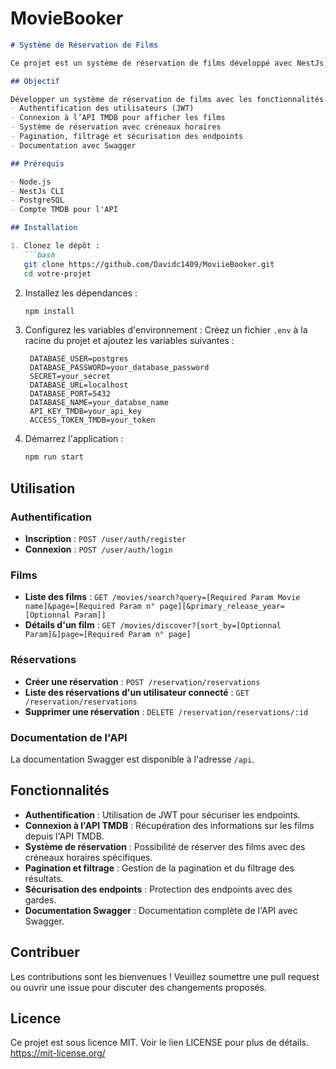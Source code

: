 # MovieBooker

```markdown
# Système de Réservation de Films

Ce projet est un système de réservation de films développé avec NestJs, utilisant une base de données PostgreSQL et documenté avec Swagger.

## Objectif

Développer un système de réservation de films avec les fonctionnalités suivantes :
- Authentification des utilisateurs (JWT)
- Connexion à l’API TMDB pour afficher les films
- Système de réservation avec créneaux horaires
- Pagination, filtrage et sécurisation des endpoints
- Documentation avec Swagger

## Prérequis

- Node.js
- NestJs CLI
- PostgreSQL
- Compte TMDB pour l'API

## Installation

1. Clonez le dépôt :
   ```bash
   git clone https://github.com/Davidc1409/MoviieBooker.git
   cd votre-projet
   ```

2. Installez les dépendances :
   ```bash
   npm install
   ```

3. Configurez les variables d'environnement :
   Créez un fichier `.env` à la racine du projet et ajoutez les variables suivantes :
   ```env
    DATABASE_USER=postgres
    DATABASE_PASSWORD=your_database_password
    SECRET=your_secret
    DATABASE_URL=localhost
    DATABASE_PORT=5432
    DATABASE_NAME=your_databse_name
    API_KEY_TMDB=your_api_key
    ACCESS_TOKEN_TMDB=your_token
   ```

4. Démarrez l'application :
   ```bash
   npm run start
   ```

## Utilisation

### Authentification

- **Inscription** : `POST /user/auth/register`
- **Connexion** : `POST /user/auth/login`

### Films

- **Liste des films** : `GET /movies/search?query=[Required Param Movie name]&page=[Required Param n° page][&primary_release_year=[Optionnal Param]]`
- **Détails d'un film** : `GET /movies/discover?[sort_by=[Optionnal Param]&]page=[Required Param n° page]`

### Réservations

- **Créer une réservation** : `POST /reservation/reservations`
- **Liste des réservations d'un utilisateur connecté** : `GET /reservation/reservations`
- **Supprimer une réservation** : `DELETE /reservation/reservations/:id`

### Documentation de l'API

La documentation Swagger est disponible à l'adresse `/api`.

## Fonctionnalités

- **Authentification** : Utilisation de JWT pour sécuriser les endpoints.
- **Connexion à l'API TMDB** : Récupération des informations sur les films depuis l'API TMDB.
- **Système de réservation** : Possibilité de réserver des films avec des créneaux horaires spécifiques.
- **Pagination et filtrage** : Gestion de la pagination et du filtrage des résultats.
- **Sécurisation des endpoints** : Protection des endpoints avec des gardes.
- **Documentation Swagger** : Documentation complète de l'API avec Swagger.

## Contribuer

Les contributions sont les bienvenues ! Veuillez soumettre une pull request ou ouvrir une issue pour discuter des changements proposés.

## Licence

Ce projet est sous licence MIT. Voir le lien LICENSE pour plus de détails.
https://mit-license.org/
```